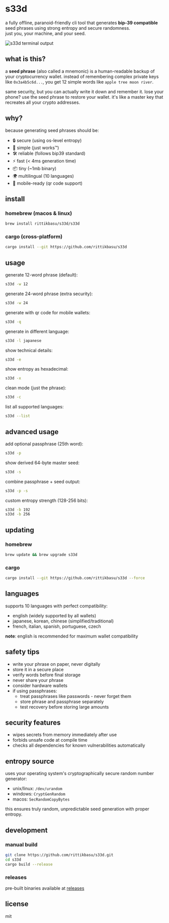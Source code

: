 # s33d

a fully offline, paranoid-friendly cli tool that generates **bip-39 compatible** seed phrases using strong entropy and secure randomness.  
just you, your machine, and your seed.

![s33d terminal output](https://ik.imagekit.io/zwcfsadeijm/s33d_dfJp4GJ5e.png)

## what is this?

a **seed phrase** (also called a mnemonic) is a human-readable backup of your cryptocurrency wallet. instead of remembering complex private keys like `0x3a4b5c6d...`, you get 12 simple words like `apple tree moon river`.

same security, but you can actually write it down and remember it. lose your phone? use the seed phrase to restore your wallet. it's like a master key that recreates all your crypto addresses.

## why?

because generating seed phrases should be:

- 🔒 secure (using os-level entropy)
- 🎯 simple (just works™)
- 🛠 reliable (follows bip39 standard)
- ⚡️ fast (< 4ms generation time)
- 📦 tiny (~1mb binary)
- 🌍 multilingual (10 languages)
- 📱 mobile-ready (qr code support)

## install

### homebrew (macos & linux)

```bash
brew install rittikbasu/s33d/s33d
```

### cargo (cross-platform)

```bash
cargo install --git https://github.com/rittikbasu/s33d
```

## usage

generate 12-word phrase (default):

```bash
s33d -w 12
```

generate 24-word phrase (extra security):

```bash
s33d -w 24
```

generate with qr code for mobile wallets:

```bash
s33d -q
```

generate in different language:

```bash
s33d -l japanese
```

show technical details:

```bash
s33d -e
```

show entropy as hexadecimal:

```bash
s33d -x
```

clean mode (just the phrase):

```bash
s33d -c
```

list all supported languages:

```bash
s33d --list
```

## advanced usage

add optional passphrase (25th word):

```bash
s33d -p
```

show derived 64-byte master seed:

```bash
s33d -s
```

combine passphrase + seed output:

```bash
s33d -p -s
```

custom entropy strength (128-256 bits):

```bash
s33d -b 192
s33d -b 256
```

## updating

### homebrew

```bash
brew update && brew upgrade s33d
```

### cargo

```bash
cargo install --git https://github.com/rittikbasu/s33d --force
```

## languages

supports 10 languages with perfect compatibility:

- english (widely supported by all wallets)
- japanese, korean, chinese (simplified/traditional)
- french, italian, spanish, portuguese, czech

**note**: english is recommended for maximum wallet compatibility

## safety tips

- write your phrase on paper, never digitally
- store it in a secure place
- verify words before final storage
- never share your phrase
- consider hardware wallets
- if using passphrases:
  - treat passphrases like passwords - never forget them
  - store phrase and passphrase separately
  - test recovery before storing large amounts

## security features

- wipes secrets from memory immediately after use
- forbids unsafe code at compile time
- checks all dependencies for known vulnerabilities automatically

## entropy source

uses your operating system's cryptographically secure random number generator:

- unix/linux: `/dev/urandom`
- windows: `CryptGenRandom`
- macos: `SecRandomCopyBytes`

this ensures truly random, unpredictable seed generation with proper entropy.

## development

### manual build

```bash
git clone https://github.com/rittikbasu/s33d.git
cd s33d
cargo build --release
```

### releases

pre-built binaries available at [releases](https://github.com/rittikbasu/s33d/releases)

## license

mit

